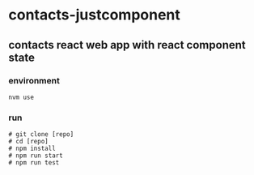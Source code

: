 # contacts-justcomponent

## contacts react web app with react component state


### environment
```
nvm use
```

### run
```
# git clone [repo]
# cd [repo]
# npm install
# npm run start
# npm run test
```
